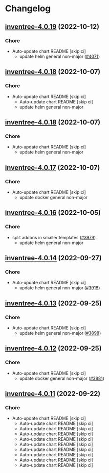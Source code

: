 # Changelog



## [inventree-4.0.19](https://github.com/truecharts/charts/compare/inventree-4.0.18...inventree-4.0.19) (2022-10-12)

### Chore

- Auto-update chart README [skip ci]
  - update helm general non-major ([#4071](https://github.com/truecharts/charts/issues/4071))




## [inventree-4.0.18](https://github.com/truecharts/charts/compare/inventree-4.0.17...inventree-4.0.18) (2022-10-07)

### Chore

- Auto-update chart README [skip ci]
  - Auto-update chart README [skip ci]
  - update helm general non-major




## [inventree-4.0.18](https://github.com/truecharts/charts/compare/inventree-4.0.17...inventree-4.0.18) (2022-10-07)

### Chore

- Auto-update chart README [skip ci]
  - update helm general non-major




## [inventree-4.0.17](https://github.com/truecharts/charts/compare/inventree-4.0.16...inventree-4.0.17) (2022-10-07)

### Chore

- Auto-update chart README [skip ci]
  - update docker general non-major




## [inventree-4.0.16](https://github.com/truecharts/charts/compare/inventree-4.0.15...inventree-4.0.16) (2022-10-05)

### Chore

- split addons in smaller templates ([#3979](https://github.com/truecharts/charts/issues/3979))
  - update helm general non-major




## [inventree-4.0.14](https://github.com/truecharts/charts/compare/inventree-4.0.13...inventree-4.0.14) (2022-09-27)

### Chore

- Auto-update chart README [skip ci]
  - update helm general non-major ([#3918](https://github.com/truecharts/charts/issues/3918))




## [inventree-4.0.13](https://github.com/truecharts/charts/compare/inventree-4.0.12...inventree-4.0.13) (2022-09-25)

### Chore

- Auto-update chart README [skip ci]
  - update helm general non-major ([#3898](https://github.com/truecharts/charts/issues/3898))




## [inventree-4.0.12](https://github.com/truecharts/charts/compare/inventree-4.0.11...inventree-4.0.12) (2022-09-25)

### Chore

- Auto-update chart README [skip ci]
  - update docker general non-major ([#3881](https://github.com/truecharts/charts/issues/3881))




## [inventree-4.0.11](https://github.com/truecharts/charts/compare/inventree-4.0.10...inventree-4.0.11) (2022-09-22)

### Chore

- Auto-update chart README [skip ci]
  - Auto-update chart README [skip ci]
  - Auto-update chart README [skip ci]
  - Auto-update chart README [skip ci]
  - Auto-update chart README [skip ci]
  - Auto-update chart README [skip ci]
  - Auto-update chart README [skip ci]
  - Auto-update chart README [skip ci]
  - Auto-update chart README [skip ci]
  - Auto-update chart README [skip ci]
